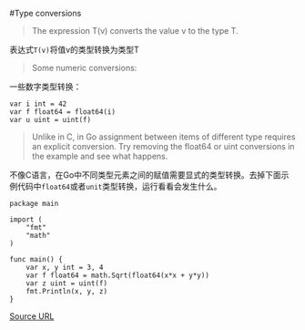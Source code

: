 #Type conversions

> The expression T(v) converts the value v to the type T.

表达式`T(v)`将值v的类型转换为类型T

> Some numeric conversions:

一些数字类型转换：

```
var i int = 42
var f float64 = float64(i)
var u uint = uint(f)
```

> Unlike in C, in Go assignment between items of different type requires an explicit conversion. Try removing the float64 or uint conversions in the example and see what happens.

不像C语言，在Go中不同类型元素之间的赋值需要显式的类型转换。去掉下面示例代码中`float64`或者`unit`类型转换，运行看看会发生什么。

```
package main

import (
	"fmt"
	"math"
)

func main() {
	var x, y int = 3, 4
	var f float64 = math.Sqrt(float64(x*x + y*y))
	var z uint = uint(f)
	fmt.Println(x, y, z)
}
```

[Source URL](https://tour.golang.org/basics/13)
